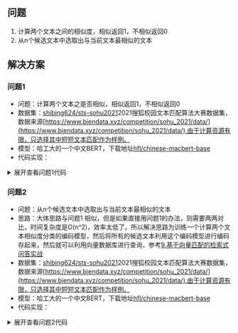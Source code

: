 ## 问题
1. 计算两个文本之间的相似度，相似返回1，不相似返回0
2. 从n个候选文本中选取出与当前文本最相似的文本
## 解决方案

### 问题1
- 问题：计算两个文本之是否相似，相似返回1，不相似返回0
- 数据集：[shibing624/sts-sohu2021](https://huggingface.co/datasets/shibing624/sts-sohu2021)2021搜狐校园文本匹配算法大赛数据集，数据来源[https://www.biendata.xyz/competition/sohu_2021/data/](https://www.biendata.xyz/competition/sohu_2021/data/),由于计算资源有限，只选择其中短短文本匹配作为样例。
- 模型：哈工大的一个中文BERT，下载地址[hfl/chinese-macbert-base](https://huggingface.co/hfl/chinese-macbert-base)
- 代码实现：
<details> 
<summary>展开查看问题1代码</summary> 
1.  数据预处理
```python
datas = load_dataset("shibing624/sts-sohu2021",'dda')
tokenizer = AutoTokenizer.from_pretrained("hfl/chinese-macbert-base")
def process_fun(examples):
	tokenized_examples=tokenizer(
							 examples['sentence1']，examples['sentence2'],
							 padding=True,max_length=64,return_tensors='pt')
    tokenized_examples["labels"] = [label for label in examples["label"]]
    return tokenized_examples
data_tokenizer = datas.map(process_fun,batched=True,remove_columns=datas["train"].column_names)
```

2. 加载模型
注意指定num_labels来说明这是一个二分类问题
```python
model = AutoModelForSequenceClassification.from_pretrained("hfl/chinese-macbert-base", num_labels=2)
```
3. 创建评估函数
```python
import evaluate
acc_metric = evaluate.load("accuracy")
f1_metirc = evaluate.load("f1")
def eval_metric(eval_predict):
    predictions, labels = eval_predict
    predictions = predictions.argmax(axis=-1)
    acc = acc_metric.compute(predictions=predictions, references=labels)
    f1 = f1_metirc.compute(predictions=predictions, references=labels,average='macro')
    acc.update(f1)
    return acc
```
4. 设置训练参数
```python
train_args = TrainingArguments(
	output_dir="./similarity_model",      # 输出文件夹
	per_device_train_batch_size=32,  # 训练时的batch_size
	per_device_eval_batch_size=32,  # 验证时的batch_size
	logging_steps=10,                # log 打印的频率
	evaluation_strategy="epoch",     # 评估策略
	save_strategy="epoch",           # 保存策略
	save_total_limit=3,              # 最大保存数
	learning_rate=2e-5,              # 学习率
	weight_decay=0.01,               # weight_decay
	metric_for_best_model="f1",      # 设定评估指标
	load_best_model_at_end=True)     # 训练完成后加载最优模型
```
5. 定义训练器
```python 
trainer = Trainer(model=model,
                  args=train_args,
                  train_dataset=data_tokenizer["train"],
                  eval_dataset=data_tokenizer["test"],
                  data_collator=DataCollatorWithPadding(tokenizer=tokenizer),
                  compute_metrics=eval_metric)
```
6. 训练
```python
trainer.train()
```
7. 评估
```python
eval_result = trainer.evaluate(data_tokenizer["test"])
eval_result
```
结果如下：
```json
{'eval_loss': 0.36066102981567383,
 'eval_accuracy': 0.837,
 'eval_f1': 0.8010678871090771,
 'eval_runtime': 9.8404,
 'eval_samples_per_second': 101.622,
 'eval_steps_per_second': 3.252,
 'epoch': 3.0}
```
8. 推理
```python
from transformers import pipeline, TextClassificationPipeline
model.config.id2label = {0: "不相似", 1: "相似"}
pipe = pipeline('text-classification', model=model, tokenizer=tokenizer,device=0)
result = pipe({"text": "我喜欢北京", "text_pair": "北京是个好地方"}, function_to_apply="none")
result
```
结果如下：
```json
{'label': '相似', 'score': 0.049160078167915344}
```
</details>


### 问题2
- 问题：从n个候选文本中选取出与当前文本最相似的文本
- 思路：大体思路与问题1 相似，但是如果直接用问题1的办法，则需要两两对比，时间复杂度是O(n^2)，效率太低了。所以解决思路为训练一个计算两个文本相似度分类的编码模型，然后将所有的候选文本利用这个编码模型进行编码存起来，然后就可以利用向量数据库进行查询，参考[9.基于向量匹配的检索式问答实战](9.基于向量匹配的检索式问答实战.md)
- 数据集：[shibing624/sts-sohu2021](https://huggingface.co/datasets/shibing624/sts-sohu2021)2021搜狐校园文本匹配算法大赛数据集，数据来源[https://www.biendata.xyz/competition/sohu_2021/data/](https://www.biendata.xyz/competition/sohu_2021/data/),由于计算资源有限，只选择其中短短文本匹配作为样例。
- 模型：哈工大的一个中文BERT，下载地址[hfl/chinese-macbert-base](https://huggingface.co/hfl/chinese-macbert-base)
- 代码实现：
<details>
<summary>展开查看问题2代码</summary>
</details>
